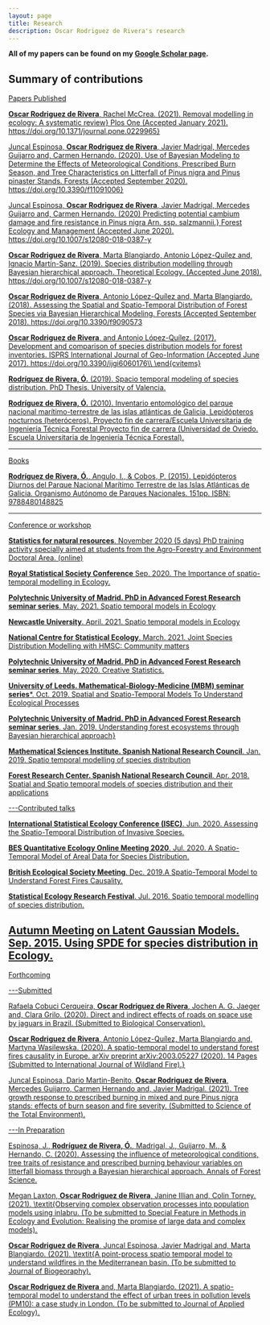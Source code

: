 ```yaml
---
layout: page
title: Research
description: Oscar Rodriguez de Rivera's research
---
```


<b>All of my papers can be found on my [Google Scholar page](https://scholar.google.com/citations?user=kttZf6oAAAAJ&hl=en). </b>


## Summary of contributions

<u>Papers Published

**Oscar Rodriguez de Rivera**, Rachel McCrea. (2021). Removal modelling in ecology: A systematic review} Plos One (Accepted January 2021). https://doi.org/10.1371/journal.pone.0229965}

Juncal Espinosa, **Oscar Rodriguez de Rivera**, Javier Madrigal, Mercedes Guijarro and, Carmen Hernando. (2020). Use of Bayesian Modeling to Determine the Effects of Meteorological Conditions, Prescribed Burn Season, and Tree Characteristics on Litterfall of Pinus nigra and Pinus pinaster Stands. Forests (Accepted September 2020). https://doi.org/10.3390/f11091006}

Juncal Espinosa, **Oscar Rodriguez de Rivera**, Javier Madrigal, Mercedes Guijarro and, Carmen Hernando. (2020) Predicting potential cambium damage and fire resistance in Pinus nigra Arn. ssp. salzmannii.} Forest Ecology and Management (Accepted June 2020). https://doi.org/10.1007/s12080-018-0387-y

**Oscar Rodriguez de Rivera**, Marta Blangiardo, Antonio López-Quílez and, Ignacio Martín-Sanz. (2019). Species distribution modelling through Bayesian hierarchical approach. Theoretical Ecology. (Accepted June 2018). https://doi.org/10.1007/s12080-018-0387-y

**Oscar Rodriguez de Rivera**, Antonio López-Quílez and, Marta Blangiardo. (2018). Assessing the Spatial and Spatio-Temporal Distribution of Forest Species via Bayesian Hierarchical Modeling. Forests (Accepted September 2018).  https://doi.org/10.3390/f9090573

**Oscar Rodriguez de Rivera**, and Antonio López-Quílez. (2017). Development and comparison of species distribution models for forest inventories. ISPRS International Journal of Geo-Information (Accepted June 2017).  https://doi.org/10.3390/ijgi6060176\\
      \end{cvitems}

**Rodríguez de Rivera, Ó.** (2019). Spacio temporal modeling of species distribution. PhD Thesis. University of Valencia.

**Rodríguez de Rivera, Ó.** (2010). Inventario entomológico del parque nacional marítimo-terrestre de las islas atlánticas de Galicia, Lepidópteros nocturnos (heteróceros). Proyecto fin de carrera/Escuela Universitaria de Ingeniería Técnica Forestal Proyecto fin de carrera (Universidad de Oviedo. Escuela Universitaria de Ingeniería Técnica Forestal).

---
<u>Books

**Rodríguez de Rivera, Ó.**, Angulo, I., & Cobos, P. (2015). Lepidópteros Diurnos del Parque Nacional Marítimo Terrestre de las Islas Atlánticas de Galicia. Organismo Autónomo de Parques Nacionales. 151pp. ISBN: 9788480148825

---
<u>Conference or workshop
  
**Statistics for natural resources**. November 2020 (5 days)
      PhD training activity specially aimed at students from the Agro-Forestry and Environment Doctoral Area. (online)

**Royal Statistical Society Conference** Sep. 2020. The Importance of spatio-temporal modelling in Ecology.

**Polytechnic University of Madrid. PhD in Advanced Forest Research seminar series**. May. 2021. Spatio temporal models in Ecology
      
**Newcastle University**. April. 2021. Spatio temporal models in Ecology

**National Centre for Statistical Ecology**. March. 2021. Joint Species Distribution Modelling with HMSC: Community matters

**Polytechnic University of Madrid. PhD in Advanced Forest Research seminar series**. May. 2020. Creative Statistics.
  
**University of Leeds. Mathematical-Biology-Medicine (MBM) seminar series***. Oct. 2019. Spatial and Spatio-Temporal Models To Understand Ecological Processes
  
**Polytechnic University of Madrid. PhD in Advanced Forest Research seminar series**. Jan. 2019. Understanding forest ecosystems through Bayesian hierarchical approach}

**Mathematical Sciences Institute. Spanish National Research Council**. Jan. 2019. Spatio temporal modelling of species distribution
  
**Forest Research Center. Spanish National Research Council**. Apr. 2018. Spatial and Spatio temporal models of species distribution and their applications


---<u>Contributed talks  

**International Statistical Ecology Conference (ISEC)**. Jun. 2020. Assessing the Spatio-Temporal Distribution of Invasive Species.

**BES Quantitative Ecology Online Meeting 2020**. Jul. 2020. A Spatio-Temporal Model of Areal Data for Species Distribution.

**British Ecological Society Meeting**. Dec. 2019.A Spatio-Temporal Model to Understand Forest Fires Causality.

**Statistical Ecology Research Festival**. Jul. 2016. Spatio temporal modelling of species distribution.

**Autumn Meeting on Latent Gaussian Models**. Sep. 2015. Using SPDE for species distribution in Ecology.
---

<u>Forthcoming
  
---<u>Submitted

Rafaela Cobuci Cerqueira, **Oscar Rodriguez de Rivera**, Jochen A. G. Jaeger and, Clara Grilo. (2020). Direct and indirect effects of roads on space use by jaguars in Brazil. (Submitted to Biological Conservation).

**Oscar Rodriguez de Rivera**, Antonio López-Quílez, Marta Blangiardo and, Martyna Wasilewska. (2020). A spatio-temporal model to understand forest fires causality in Europe. arXiv preprint  arXiv:2003.05227 (2020). 14 Pages (Submitted to International Journal of Wildland Fire).}

Juncal Espinosa, Dario Martin-Benito, **Oscar Rodriguez de Rivera**, Mercedes Guijarro, Carmen Hernando and, Javier Madrigal. (2021). Tree growth response to prescribed burning in mixed and pure Pinus nigra stands: effects of burn season and fire severity. (Submitted to Science of the Total Environment).
  
---<u>In Preparation
    
Espinosa, J., **Rodríguez de Rivera, Ó.**, Madrigal, J., Guijarro, M., & Hernando, C. (2020). Assessing the influence of meteorological conditions, tree traits of resistance and prescribed burning behaviour variables on litterfall biomass through a Bayesian hierarchical approach. Annals of Forest Science.

Megan Laxton, **Oscar Rodriguez de Rivera**, Janine Illian and, Colin Torney. (2021). \textit{Observing complex observation processes into population models using inlabru. (To be submitted to Special Feature in Methods in Ecology and Evolution: Realising the promise of large data and complex models).

**Oscar Rodriguez de Rivera**, Juncal Espinosa, Javier Madrigal and, Marta Blangiardo. (2021). \textit{A point-process spatio temporal model to understand wildfires in the Mediterranean basin. (To be submitted to Journal of Biogeoraphy).

**Oscar Rodriguez de Rivera** and, Marta Blangiardo. (2021). A spatio-temporal model to understand the effect of urban trees in pollution levels (PM10): a case study in London. (To be submitted to Journal of Applied Ecology).



<!-- Note: this is how to write a comment in HTML. Everything in here won't show up on your webpage.-->

<!--
To increase the size of the title, use fewer # in front of the paper title.
To decrease the size of the title, use more #.
To remove the italics, remove the * before and after the description
To remove the underline from the title, remove the <u> tags (<u> and </u>)
-->
